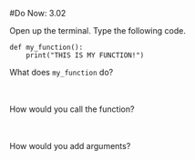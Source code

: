 #Do Now: 3.02

Open up the terminal. Type the following code. 

```
def my_function(): 
	print("THIS IS MY FUNCTION!")
```

What does `my_function` do? 
<br>
<br>
<br>

How would you call the function? 
<br>
<br>
<br>

How would you add arguments? 
<br>
<br>
<br>

